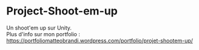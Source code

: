 # Project-Shoot-em-up
Un shoot'em up sur Unity.</br>
Plus d'info sur mon portfolio : https://portfoliomatteobrandi.wordpress.com/portfolio/projet-shootem-up/
